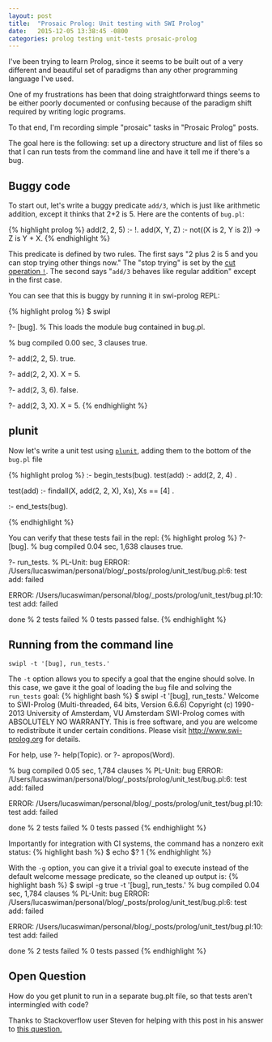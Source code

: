 ```yaml
---
layout: post
title:  "Prosaic Prolog: Unit testing with SWI Prolog"
date:   2015-12-05 13:38:45 -0800
categories: prolog testing unit-tests prosaic-prolog
---
```

I've been trying to learn Prolog, since it seems to be built out of a very different and beautiful set of paradigms than any other programming language I've used.

One of my frustrations has been that doing straightforward things seems to be either poorly documented or confusing because of the paradigm shift required by writing logic programs.

To that end, I'm recording simple "prosaic" tasks in "Prosaic Prolog" posts.

The goal here is the following: set up a directory structure and list of files so that I can run tests from the command line and have it tell me if there's a bug. 

## Buggy code

To start out, let's write a buggy predicate `add/3`, which is just like arithmetic addition, except it thinks that 2+2 is 5. Here are the contents of `bug.pl`:

{% highlight prolog %}
add(2, 2, 5) :- !.
add(X, Y, Z) :- not((X is 2, Y is 2)) -> Z is Y + X.
{% endhighlight %}

This predicate is defined by two rules. The first says "2 plus 2 is 5 and you can stop trying other things now." The "stop trying" is set by the [cut operation `!`](https://en.wikibooks.org/wiki/Prolog/Cuts_and_Negation). The second says "`add/3` behaves like regular addition" except in the first case.

You can see that this is buggy by running it in swi-prolog REPL:

{% highlight prolog %}
$ swipl

?- [bug]. % This loads the module bug contained in bug.pl.

% bug compiled 0.00 sec, 3 clauses
true.

?- add(2, 2, 5).
true.

?- add(2, 2, X).
X = 5.

?- add(2, 3, 6).
false.

?- add(2, 3, X).
X = 5.
{% endhighlight %}


## plunit

Now let's write a unit test using [`plunit`](http://www.swi-prolog.org/pldoc/doc_for?object=section%28%27packages/plunit.html%27%29), adding them to the bottom of the `bug.pl` file

{% highlight prolog %}
:- begin_tests(bug).
test(add) :-
  add(2, 2, 4)
.

test(add) :-
  findall(X, add(2, 2, X), Xs),
  Xs == [4]
.

:- end_tests(bug).

{% endhighlight %}

You can verify that these tests fail in the repl:
{% highlight prolog %}
?- [bug].
% bug compiled 0.04 sec, 1,638 clauses
true.

?- run_tests.
% PL-Unit: bug 
ERROR: /Users/lucaswiman/personal/blog/_posts/prolog/unit_test/bug.pl:6:
	test add: failed

ERROR: /Users/lucaswiman/personal/blog/_posts/prolog/unit_test/bug.pl:10:
	test add: failed

 done
% 2 tests failed
% 0 tests passed
false.
{% endhighlight %}


## Running from the command line
`swipl -t '[bug], run_tests.'`

The `-t` option allows you to specify a goal that the engine should solve. In this case, we gave it the goal of loading the `bug` file and solving the `run_tests` goal:
{% highlight bash %}
$ swipl -t '[bug], run_tests.'
Welcome to SWI-Prolog (Multi-threaded, 64 bits, Version 6.6.6)
Copyright (c) 1990-2013 University of Amsterdam, VU Amsterdam
SWI-Prolog comes with ABSOLUTELY NO WARRANTY. This is free software,
and you are welcome to redistribute it under certain conditions.
Please visit http://www.swi-prolog.org for details.

For help, use ?- help(Topic). or ?- apropos(Word).

% bug compiled 0.05 sec, 1,784 clauses
% PL-Unit: bug 
ERROR: /Users/lucaswiman/personal/blog/_posts/prolog/unit_test/bug.pl:6:
	test add: failed

ERROR: /Users/lucaswiman/personal/blog/_posts/prolog/unit_test/bug.pl:10:
	test add: failed

 done
% 2 tests failed
% 0 tests passed
{% endhighlight %}

Importantly for integration with CI systems, the command has a nonzero exit status:
{% highlight bash %}
$ echo $?
1
{% endhighlight %}

With the `-g` option, you can give it a trivial goal to execute instead of the default welcome message predicate, so the cleaned up output is:
{% highlight bash %}
$ swipl -g true -t '[bug], run_tests.'
% bug compiled 0.04 sec, 1,784 clauses
% PL-Unit: bug 
ERROR: /Users/lucaswiman/personal/blog/_posts/prolog/unit_test/bug.pl:6:
	test add: failed

ERROR: /Users/lucaswiman/personal/blog/_posts/prolog/unit_test/bug.pl:10:
	test add: failed

 done
% 2 tests failed
% 0 tests passed
{% endhighlight %}



## Open Question
How do you get plunit to run in a separate bug.plt file, so that tests aren't intermingled with code?

Thanks to Stackoverflow user Steven for helping with this post in his answer to [this question.](http://stackoverflow.com/questions/33852800/how-to-run-plunit-tests-in-prolog) 